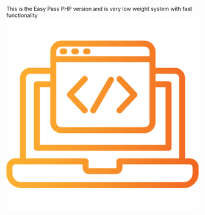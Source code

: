 This is the Easy Pass PHP version and is very low weight system with fast functionality 
![Alt text](/images/reports_icon.png "Optional title")
